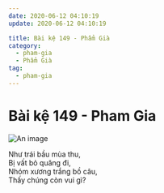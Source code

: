```yaml
---
date: 2020-06-12 04:10:19
update: 2020-06-12 04:10:19

title: Bài kệ 149 - Phẩm Già
category:
  - pham-gia
  - Phẩm Già
tag:
  - pham-gia
---
```


# Bài kệ 149 - Pham Gia

![An image](/img/pham-gia/pham-gia-149.jpg)

Như trái bầu mùa thu,<br>Bị vất bỏ quăng đi,<br>Nhóm xương trắng bồ câu,<br>Thấy chúng còn vui gì?<br>
